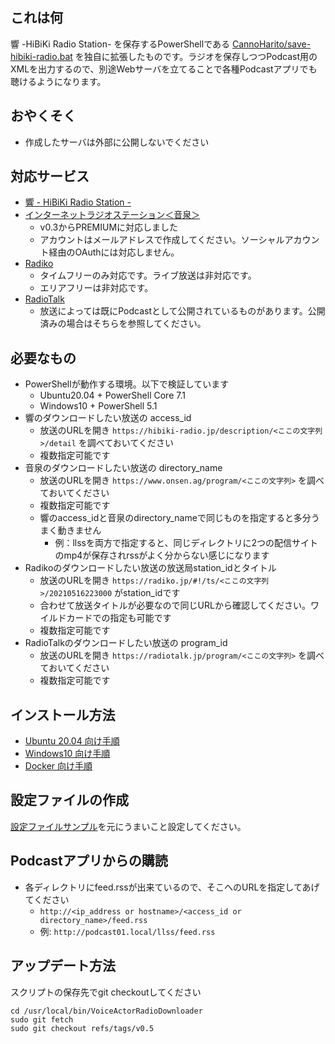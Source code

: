 ## これは何
響 -HiBiKi Radio Station- を保存するPowerShellである [CannoHarito/save-hibiki-radio.bat](https://gist.github.com/CannoHarito/75acd6ac09edfa93b54864bdd6b4df3e) を独自に拡張したものです。ラジオを保存しつつPodcast用のXMLを出力するので、別途Webサーバを立てることで各種Podcastアプリでも聴けるようになります。

## おやくそく
* 作成したサーバは外部に公開しないでください

## 対応サービス
* [響 - HiBiKi Radio Station -](https://hibiki-radio.jp)
* [インターネットラジオステーション＜音泉＞](https://www.onsen.ag)
    * v0.3からPREMIUMに対応しました
    * アカウントはメールアドレスで作成してください。ソーシャルアカウント経由のOAuthには対応しません。
* [Radiko](https://radiko.jp/)
    * タイムフリーのみ対応です。ライブ放送は非対応です。
    * エリアフリーは非対応です。
* [RadioTalk](https://radiotalk.jp/)
    * 放送によっては既にPodcastとして公開されているものがあります。公開済みの場合はそちらを参照してください。

## 必要なもの
* PowerShellが動作する環境。以下で検証しています
    * Ubuntu20.04 + PowerShell Core 7.1
    * Windows10 + PowerShell 5.1
* 響のダウンロードしたい放送の access_id
    * 放送のURLを開き `https://hibiki-radio.jp/description/<ここの文字列>/detail` を調べておいてください
    * 複数指定可能です
* 音泉のダウンロードしたい放送の directory_name
    * 放送のURLを開き `https://www.onsen.ag/program/<ここの文字列>` を調べておいてください
    * 複数指定可能です
    * 響のaccess_idと音泉のdirectory_nameで同じものを指定すると多分うまく動きません
        * 例：llssを両方で指定すると、同じディレクトリに2つの配信サイトのmp4が保存されrssがよく分からない感じになります
* Radikoのダウンロードしたい放送の放送局station_idとタイトル
    * 放送のURLを開き `https://radiko.jp/#!/ts/<ここの文字列>/20210516223000` がstation_idです
    * 合わせて放送タイトルが必要なので同じURLから確認してください。ワイルドカードでの指定も可能です
    * 複数指定可能です
* RadioTalkのダウンロードしたい放送の program_id
    * 放送のURLを開き `https://radiotalk.jp/program/<ここの文字列>` を調べておいてください
    * 複数指定可能です

## インストール方法
* [Ubuntu 20.04 向け手順](./docs/setup_ubuntu.md)
* [Windows10 向け手順](./docs/setup_windows.md)
* [Docker 向け手順](./docs/setup_docker.md)

## 設定ファイルの作成
[設定ファイルサンプル](./docs/conf.md)を元にうまいこと設定してください。

## Podcastアプリからの購読
* 各ディレクトリにfeed.rssが出来ているので、そこへのURLを指定してあげてください
    * `http://<ip_address or hostname>/<access_id or directory_name>/feed.rss`
    * 例: `http://podcast01.local/llss/feed.rss`

## アップデート方法
スクリプトの保存先でgit checkoutしてください
``` shell
cd /usr/local/bin/VoiceActorRadioDownloader
sudo git fetch
sudo git checkout refs/tags/v0.5
```

